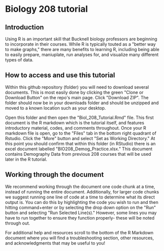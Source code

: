 # Biology 208 tutorial

## Introduction
Using R is an important skill that Bucknell biology professors are beginning to incorporate in their courses. While R is typically touted as a "better way to make graphs," there are many benefits to learning R, including being able to easily prepare, maniuplate, run analyses for, and visualize many different types of data. 

## How to access and use this tutorial
Within this github repository (folder) you will need to download several documents. This is most easily done by clicking the green "Clone or Download Button" on the repo's main page. Click "Download ZIP". The folder should now be in your downloads folder and should be unzipped and moved to a known location such as your desktop.

Open this folder and then open the "Biol_208_Tutorial.Rmd" file. This first document is the R markdown which is the tutorial itself, and features introductory material, codes, and comments throughout. Once your R markdown file is open, go to the "Files" tab in the bottom right quadrant of Rstudio. Click the "More" button and select "Set as Working Directory." At this point you should confirm that within this folder (in RStudio) there is an excel document labelled "BIO208_Demog_Practice.xlsx." This document contains Demography Data from previous 208 courses that will be used later in the R tutorial.


## Working through the document

We recommend working through the document one code chunk at a time, instead of running the entire document. Additionally, for larger code chunks we suggest running one line of code at a time to determine what its direct output is. You can do this by highlighting the code you wish to run and then hitting command+enter or by selecting the drop down option on the "Run" button and selecting "Run Selected Line(s)." However, some lines you may have to run together to ensure they function properly- these will be noted through out. 

For additional help and resources scroll to the bottom of the R Markdown document where you will find a troubleshooting section, other resources, and acknowledgments that may be useful to you!
